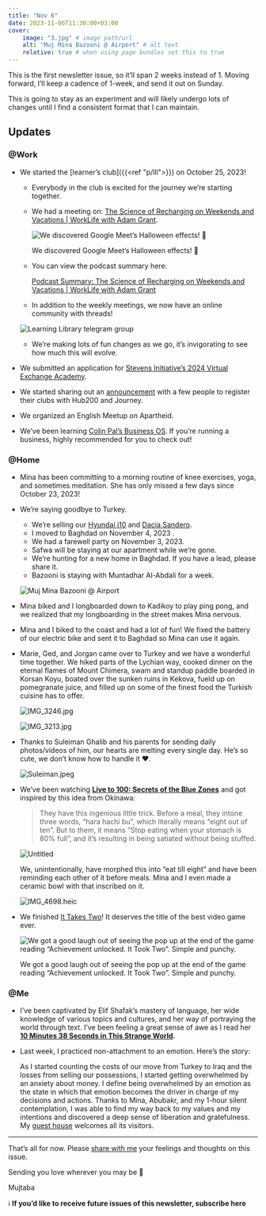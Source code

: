 ```yaml
---
title: "Nov 6"
date: 2023-11-06T11:30:00+03:00
cover:
    image: "3.jpg" # image path/url
    alt: "Muj Mina Bazooni @ Airport" # alt text
    relative: true # when using page bundles set this to true
---
```

This is the first newsletter issue, so it’ll span 2 weeks instead of 1. Moving forward, I’ll keep a cadence of 1-week, and send it out on Sunday.

This is going to stay as an experiment and will likely undergo lots of changes until I find a consistent format that I can maintain.

## Updates

### @Work

- We started the [learner’s club]({{<ref "p/lll">}}) on October 25, 2023!
    - Everybody in the club is excited for the journey we’re starting together.
    - We had a meeting on:
    [The Science of Recharging on Weekends and Vacations | WorkLife with Adam Grant](https://podcasts.apple.com/tr/podcast/worklife-with-adam-grant/id1346314086?i=1000629096574).

        ![We discovered Google Meet’s Halloween effects! 🎃](1.png)

        We discovered Google Meet’s Halloween effects! 🎃

    - You can view the podcast summary here:

        [Podcast Summary: The Science of Recharging on Weekends and Vacations | WorkLife with Adam Grant](/notes/podcast-summary-how-to-effectively-use-vacations-and-weekends.pdf)

    - In addition to the weekly meetings, we now have an online community with threads!

    ![Learning Library telegram group](2.png)

    - We’re making lots of fun changes as we go, it’s invigorating to see how much this will evolve.
- We submitted an application for [Stevens Initiative’s 2024 Virtual Exchange Academy](https://stevensinitiative.smapply.io/prog/application_for_the_2024_virtual_exchange_academy/).
- We started sharing out an [announcement](https://app.clickup.com/9009115670/v/dc/8cfrcgp-520) with a few people to register their clubs with Hub200 and Journey.
- We organized an English Meetup on Apartheid.
- We’ve been learning [Colin Pal’s Business OS](https://colinpal.notion.site/colinpal/Systems-To-Scale-Playbook-9de6a09282d2442a98dbb5457c22a6cb). If you’re running a business, highly recommended for you to check out!

### @Home

- Mina has been committing to a morning routine of knee exercises, yoga, and sometimes meditation. She has only missed a few days since October 23, 2023!
- We’re saying goodbye to Turkey.
    - We’re selling our [Hyundai i10](https://www.sahibinden.com/ilan/vasita-otomobil-hyundai-tasinma-nedeniyle-satiyorumc-kadindan-1131715519/detay) and [Dacia Sandero](https://www.sahibinden.com/ilan/vasita-otomobil-dacia-sahibinden-dusuk-km-acil-satilik-tasinma-nedeniyle-1131710685/detay/).
    - I moved to Baghdad on November 4, 2023 .
    - We had a farewell party on November 3, 2023.
    - Safwa will be staying at our apartment while we’re gone.
    - We’re hunting for a new home in Baghdad. If you have a lead, please share it.
    - Bazooni is staying with Muntadhar Al-Abdali for a week.

    ![Muj Mina Bazooni @ Airport](3.jpg)

- Mina biked and I longboarded down to Kadikoy to play ping pong, and we realized that my longboarding in the street makes Mina nervous.
- Mina and I biked to the coast and had a lot of fun! We fixed the battery of our electric bike and sent it to Baghdad so Mina can use it again.
- Marie, Ged, and Jorgan came over to Turkey and we have a wonderful time together. We hiked parts of the Lychian way, cooked dinner on the eternal flames of Mount Chimera, swam and standup paddle boarded in Korsan Koyu, boated over the sunken ruins in Kekova, fueld up on pomegranate juice, and filled up on some of the finest food the Turkish cuisine has to offer.

    ![IMG_3246.jpg](4.png)

    ![IMG_3213.jpg](5.jpg)

- Thanks to Suleiman Ghalib and his parents for sending daily photos/videos of him, our hearts are melting every single day. He’s so cute, we don’t know how to handle it ❤️.

    ![Suleiman.jpeg](6.jpg)

- We’ve been watching **[Live to 100: Secrets of the Blue Zones](https://www.netflix.com/title/81214929)** and got inspired by this idea from Okinawa:

    > They have this ingenious little trick. Before a meal, they intone three words, “hara hachi bu”, which literally means “eight out of ten”. But to them, it means “Stop eating when your stomach is 80% full”, and it’s resulting in being satiated without being stuffed.
    >

    ![Untitled](7.png)

    We, unintentionally, have morphed this into “eat till eight” and have been reminding each other of it before meals. Mina and I even made a ceramic bowl with that inscribed on it.

    ![IMG_4698.heic](8.jpg)

- We finished [It Takes Two](https://www.google.com/search?q=it+takes+two&sourceid=chrome&ie=UTF-8)! It deserves the title of the best video game ever.

    ![We got a good laugh out of seeing the pop up at the end of the game reading “Achievement unlocked. It Took Two”. Simple and punchy.](9.png)

    We got a good laugh out of seeing the pop up at the end of the game reading “Achievement unlocked. It Took Two”. Simple and punchy.


### @Me

- I’ve been captivated by Elif Shafak’s mastery of language, her wide knowledge of various topics and cultures, and her way of portraying the world through text. I’ve been feeling a great sense of awe as I read her **[10 Minutes 38 Seconds in This Strange World](https://www.goodreads.com/en/book/show/43706466).**
- Last week, I practiced non-attachment to an emotion. Here’s the story:

    As I started counting the costs of our move from Turkey to Iraq and the losses from selling our possessions, I started getting overwhelmed by an anxiety about money. I define being overwhelmed by an emotion as the state in which that emotion becomes the driver in charge of my decisions and actions. Thanks to Mina, Abubakr, and my 1-hour silent contemplation, I was able to find my way back to my values and my intentions and discovered a deep sense of liberation and gratefulness. My [guest house](https://www.scottishpoetrylibrary.org.uk/poem/guest-house/) welcomes all its visitors.


---

That’s all for now. Please [share with me](https://t.me/mujzuh) your feelings and thoughts on this issue.

Sending you love wherever you may be 💌

Mujtaba

ℹ️ **If you’d like to receive future issues of this newsletter, subscribe here**
